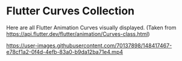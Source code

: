# Flutter Curves Collection
Here are all Flutter Animation Curves visually displayed. (Taken from https://api.flutter.dev/flutter/animation/Curves-class.html)

https://user-images.githubusercontent.com/70137898/148417467-e78cf1a2-0f4d-4efb-83a0-b9da12ba71e4.mp4

